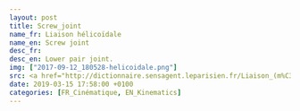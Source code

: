 ```yaml
---
layout: post
title: Screw_joint
name_fr: Liaison hélicoïdale
name_en: Screw joint
desc_fr: 
desc_en: Lower pair joint.
img: ["2017-09-12_180528-helicoidale.png"]
src: <a href="http://dictionnaire.sensagent.leparisien.fr/Liaison_(m%C3%A9canique)/fr-fr/#Mod.C3.A9lisation_anglo-saxonne" target="new">Source</a>
date: 2019-03-15 17:58:00 +0100
categories: [FR_Cinématique, EN_Kinematics]
---
```

